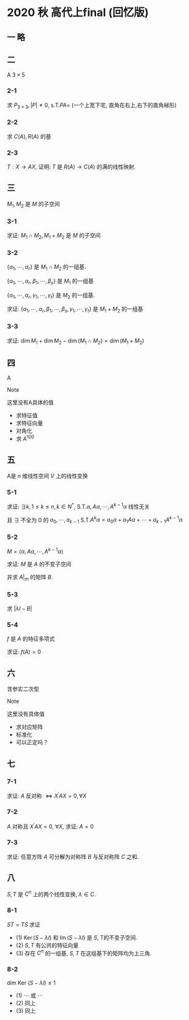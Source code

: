 # 2020 秋 高代上final (回忆版)

## 一 略

## 二

A $3 \times 5$

### 2-1

求 $P_{3 \times 3},|P| \neq 0$, s.T.$P A=$ (一个上宽下宅, 直角在右上,右下的直角梯形)

### 2-2

求 $C(A), R(A)$ 的基

### 2-3

$T: X \rightarrow A X$, 证明: $T$ 是 $R(A) \rightarrow C(A)$ 的满的线性映射.

## 三

$M_{1}, M_{2}$ 是 $M$ 的子空间

### 3-1

求证: $M_{1} \cap M_{2}, M_{1}+M_{2}$ 是 $M$ 的子空间

### 3-2

$\{\alpha_{1}, \cdots, \alpha_{r}\}$ 是 $M_{1} \cap M_{2}$ 的一组基.

$\{\alpha_{1}, \cdots, \alpha_{r}, \beta_{1}, \cdots, \beta_{s}\}$ 是 $M_{1}$ 的一组基

$\{\alpha_{1}, \cdots, \alpha_{r}, \gamma_{1}, \cdots, \gamma_{t}\}$ 是 $M_{2}$ 的一组基.

求证: $\{\alpha_{1}, \cdots, \alpha_{r}, \beta_{1}, \cdots, \beta_{s}, \gamma_{1}, \cdots, \gamma_{t}\}$ 是 $M_{1}+M_{2}$ 的一组基

### 3-3

求证:  $\operatorname{dim} M_{1}+\operatorname{dim} M_{2}-\operatorname{dim}(M_{1} \cap M_{2})=\operatorname{dim}(M_{1}+M_{2})$

## 四

A

> [!NOTE]
>
> 这里没有A具体的值

+ 求特征值
+ 求特征向量
+ 对角化
+ 求 $A^{100}$

## 五

A是 $n$ 维线性空间 $V$ 上的线性变换

### 5-1

求证: $\exists k, 1 \leqslant k \leqslant n, k \in N^{*}$, S.T.$\alpha, A \alpha, \cdots, A^{k-1} \alpha$ 线性无关

且 $\exists$ 不全为 0 的 $a_{0}, \cdots, a_{k-1}$ S.T.$A^{k} \alpha=a_{0} \alpha+a_{1} A \alpha+\cdots+a_{k-1} A^{k-1} \alpha$

### 5-2

$M=\langle\alpha, A \alpha, \cdots, A^{k-1} \alpha\rangle$

求证: $M$ 是 $A$ 的不变子空间

并求 $A |_{\mathrm{m}}$ 的矩阵 $B$.

### 5-3

求 $|\lambda I-B|$

### 5-4

$f$ 是 $A$ 的特征多项式

求证: $f(A)=0$

## 六

含参实二次型

> [!NOTE]
>
> 这里没有具体值

+ 求对应矩阵
+ 标准化
+ 可以正定吗？

## 七

### 7-1

求证: $A$ 反对称 $\Leftrightarrow X^{\prime} A X=0, \forall X$

### 7-2

$A$ 对称且 $X^{\prime} A X=0, ~ \forall X$, 求证: $A=0$

### 7-3

求证: 任意方阵 $A$ 可分解为对称阵 $B$ 与反对称阵 $C$ 之和.

## 八

$S, T$ 是 $C^{n}$ 上的两个线性变换, $\lambda \in C$.

### 8-1

$S T=T S$ 求证

+ (1) $\operatorname{Ker}(S-\lambda I)$ 和 $\operatorname{Im}(S-\lambda I)$ 是 $S$, T的不变子空间.
+ (2) $S, T$ 有公共的特征向量
+ (3) 存在 $C^{n}$ 的一组基, $S, T$ 在这组基下的矩阵均为上三角.

### 8-2

dim Ker $(S-\lambda I) \leqslant 1$

+ (1) $\cdots$ 或 $\cdots$
+ (2) 同上
+ (3) 同上
